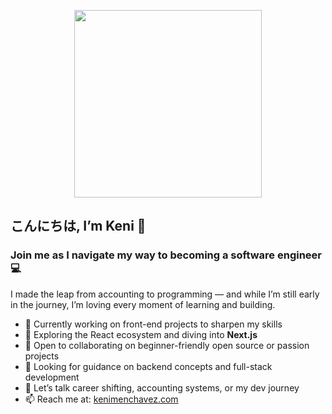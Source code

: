 <p align="center">
  <img src="https://i.pinimg.com/736x/d4/ae/92/d4ae92347ee5ec4bc0ecc3e900b70a88.jpg" height="300"/>
</p>

## こんにちは, I’m Keni 👋  
### Join me as I navigate my way to becoming a software engineer 💻

I made the leap from accounting to programming — and while I’m still early in the journey, I’m loving every moment of learning and building.

- 🔭 Currently working on front-end projects to sharpen my skills  
- 🌱 Exploring the React ecosystem and diving into **Next.js**  
- 👯 Open to collaborating on beginner-friendly open source or passion projects  
- 🤔 Looking for guidance on backend concepts and full-stack development  
- 💬 Let’s talk career shifting, accounting systems, or my dev journey  
- 📫 Reach me at: [kenimenchavez.com](https://www.kenimenchavez.com)
